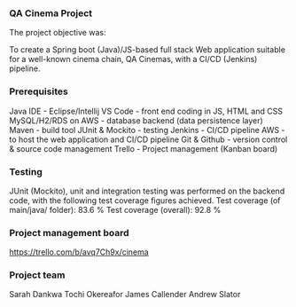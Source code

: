 ### QA Cinema Project

The project objective was:

To create a Spring boot (Java)/JS-based full stack Web application suitable for a well-known cinema chain, QA Cinemas, with a CI/CD (Jenkins) pipeline.

### Prerequisites

Java IDE - Eclipse/Intellij
VS Code - front end coding in JS, HTML and CSS
MySQL/H2/RDS on AWS - database backend (data persistence layer)
Maven - build tool
JUnit & Mockito - testing
Jenkins - CI/CD pipeline
AWS - to host the web application and CI/CD pipeline
Git & Github - version control & source code management
Trello - Project management (Kanban board)

### Testing

JUnit (Mockito), unit and integration testing was performed on the backend code, with the following test coverage figures achieved.
Test coverage (of main/java/ folder):  83.6 %
Test coverage (overall): 92.8 %

### Project management board

https://trello.com/b/avq7Ch9x/cinema

### Project team

Sarah Dankwa
Tochi Okereafor
James Callender
Andrew Slator
